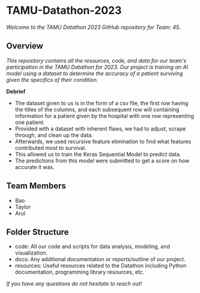 # TAMU-Datathon-2023
*Welcome to the TAMU Datathon 2023 GitHub repository for Team: 45.*

## Overview
*This repository contains all the resources, code, and data for our team's participation in the TAMU Datathon for 2023.
Our project is training an AI model using a dataset to determine the accuracy of a patient surviving given
the specifics of their condition.*

**Debrief**
- The dataset given to us is in the form of a csv file, the first row having the titles of the columns,
  and each subsequent row will containing information for a patient given by the hospital with one row
  representing one patient.
- Provided with a dataset with inherent flaws, we had to adjust, scrape through, and clean up the data.
- Afterwards, we used recursive feature elimination to find what features contributed most to survival.
- This allowed us to train the Keras Sequential Model to predict data.
- The predictions from this model were submitted to get a score on how accurate it was.

## Team Members
- Bao
- Taylor
- Arul

## Folder Structure
- code: All our code and scripts for data analysis, modeling, and visualization.
- docs: Any additional documentation or reports/outline of our project.
- resources: Useful resources related to the Datathon including Python documentation, programming library resources, etc.

*If you have any questions do not hesitate to reach out!*
